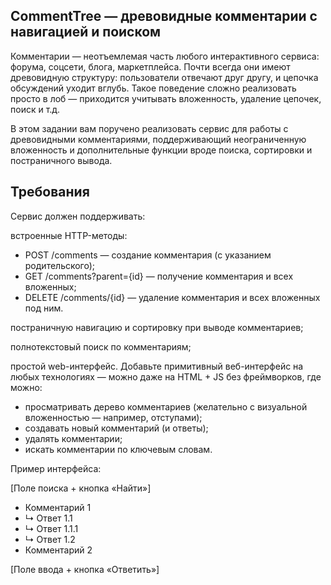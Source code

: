## CommentTree — древовидные комментарии с навигацией и поиском
Комментарии — неотъемлемая часть любого интерактивного сервиса: форума, соцсети, блога, маркетплейса. Почти всегда они имеют древовидную структуру: пользователи отвечают друг другу, и цепочка обсуждений уходит вглубь. Такое поведение сложно реализовать просто в лоб — приходится учитывать вложенность, удаление цепочек, поиск и т.д.

В этом задании вам поручено реализовать сервис для работы с древовидными комментариями, поддерживающий неограниченную вложенность и дополнительные функции вроде поиска, сортировки и постраничного вывода.

## Требования
Сервис должен поддерживать:

встроенные HTTP-методы:
-  POST /comments — создание комментария (с указанием родительского);
-  GET /comments?parent={id} — получение комментария и всех вложенных;
-  DELETE /comments/{id} — удаление комментария и всех вложенных под ним.

постраничную навигацию и сортировку при выводе комментариев;

полнотекстовый поиск по комментариям;

простой web-интерфейс. Добавьте примитивный веб-интерфейс на любых технологиях — можно даже на HTML + JS без фреймворков, где можно:
-  просматривать дерево комментариев (желательно с визуальной вложенностью — например, отступами);
-  создавать новый комментарий (и ответы);
-  удалять комментарии;
-  искать комментарии по ключевым словам.

Пример интерфейса:

[Поле поиска + кнопка «Найти»]
- Комментарий 1
- ↳ Ответ 1.1  
- ↳ Ответ 1.1.1
- ↳ Ответ 1.2
- Комментарий 2

[Поле ввода + кнопка «Ответить»]




